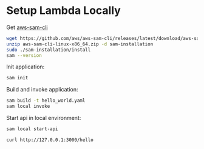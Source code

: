# Setup Lambda Locally

Get [aws-sam-cli](https://docs.aws.amazon.com/serverless-application-model/latest/developerguide/serverless-sam-cli-install.html)

```bash
wget https://github.com/aws/aws-sam-cli/releases/latest/download/aws-sam-cli-linux-x86_64.zip
unzip aws-sam-cli-linux-x86_64.zip -d sam-installation
sudo ./sam-installation/install
sam --version
```

Init application:

```bash
sam init
```

Build and invoke application:

```bash
sam build -t hello_world.yaml
sam local invoke
```

Start api in local environment:

```bash
sam local start-api
```

```bash
curl http://127.0.0.1:3000/hello
```
